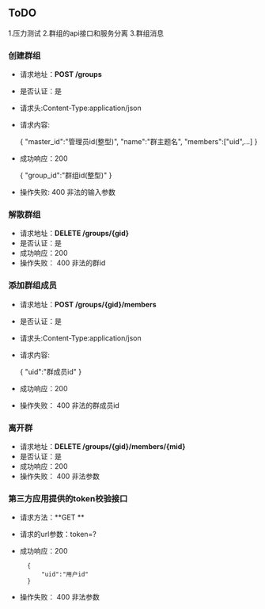 ToDO
--------------------
1.压力测试
2.群组的api接口和服务分离
3.群组消息

### 创建群组
- 请求地址：**POST /groups**
- 是否认证：是
- 请求头:Content-Type:application/json
- 请求内容:


     {
        "master_id":"管理员id(整型)",
        "name":"群主题名",
        "members":["uid",...]
     }


- 成功响应：200

    {
        "group_id":"群组id(整型)"
    }


- 操作失败:
  400 非法的输入参数

### 解散群组
- 请求地址：**DELETE /groups/{gid}**
- 是否认证：是
- 成功响应：200
- 操作失败：
  400 非法的群id

### 添加群组成员
- 请求地址：**POST /groups/{gid}/members**
- 是否认证：是
- 请求头:Content-Type:application/json
- 请求内容:

    {
        "uid":"群成员id"
    }

- 成功响应：200
- 操作失败：
  400 非法的群成员id

### 离开群
- 请求地址：**DELETE /groups/{gid}/members/{mid}**
- 是否认证：是
- 成功响应：200
- 操作失败：
  400 非法参数


### 第三方应用提供的token校验接口
- 请求方法：**GET **
- 请求的url参数：token=?
- 成功响应：200

        {
            "uid":"用户id"
        }
    
- 操作失败：
  400 非法参数
